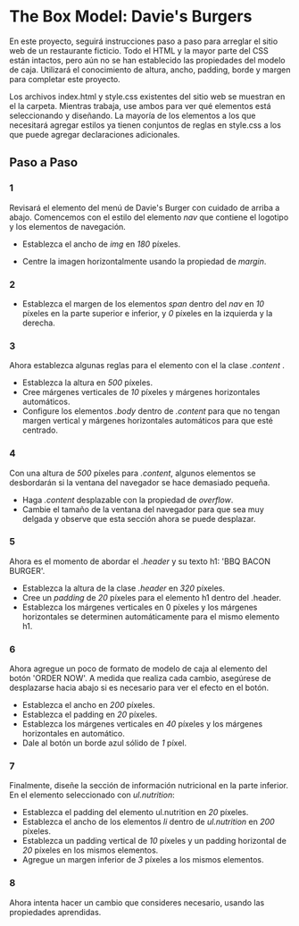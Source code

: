 # The Box Model: Davie's Burgers

En este proyecto, seguirá instrucciones paso a paso para arreglar el sitio web de un restaurante ficticio. Todo el HTML y la mayor parte del CSS están intactos, pero aún no se han establecido las propiedades del modelo de caja. Utilizará el conocimiento de altura, ancho, padding, borde y margen para completar este proyecto.

Los archivos index.html y style.css existentes del sitio web se muestran en el la carpeta. Mientras trabaja, use ambos para ver qué elementos está seleccionando y diseñando. La mayoría de los elementos a los que necesitará agregar estilos ya tienen conjuntos de reglas en style.css a los que puede agregar declaraciones adicionales.

## Paso a Paso

### 1

Revisará el elemento del menú de Davie's Burger con cuidado de arriba a abajo. Comencemos con el estilo del elemento *nav* que contiene el logotipo y los elementos de navegación.

- Establezca el ancho de *img* en *180* píxeles.

- Centre la imagen horizontalmente usando la propiedad de *margin*.

### 2

- Establezca el margen de los elementos *span* dentro del *nav* en *10* píxeles en la parte superior e inferior, y *0* píxeles en la izquierda y la derecha.

### 3

Ahora establezca algunas reglas para el elemento con el la clase *.content* .

- Establezca la altura en *500* píxeles.
- Cree márgenes verticales de *10* píxeles y márgenes horizontales automáticos.
- Configure los elementos *.body* dentro de *.content* para que no tengan margen vertical y márgenes horizontales automáticos para que esté centrado.

### 4

Con una altura de *500* píxeles para *.content*, algunos elementos se desbordarán si la ventana del navegador se hace demasiado pequeña.

- Haga *.content* desplazable con la propiedad de *overflow*.
- Cambie el tamaño de la ventana del navegador para que sea muy delgada y observe que esta sección ahora se puede desplazar.

### 5

Ahora es el momento de abordar el *.header* y su texto h1: 'BBQ BACON BURGER'.

- Establezca la altura de la clase *.header* en *320* píxeles.
- Cree un *padding* de *20* píxeles para el elemento h1 dentro del .header.
- Establezca los márgenes verticales en 0 píxeles y los márgenes horizontales se determinen automáticamente para el mismo elemento h1.

### 6

Ahora agregue un poco de formato de modelo de caja al elemento del botón 'ORDER NOW'. A medida que realiza cada cambio, asegúrese de desplazarse hacia abajo si es necesario para ver el efecto en el botón.

- Establezca el ancho en *200* píxeles.
- Establezca el padding en *20* píxeles.
- Establezca los márgenes verticales en *40* píxeles y los márgenes horizontales en automático.
- Dale al botón un borde azul sólido de *1* píxel.

### 7

Finalmente, diseñe la sección de información nutricional en la parte inferior. En el elemento seleccionado con *ul.nutrition*:

- Establezca el padding del elemento ul.nutrition en *20* píxeles.
- Establezca el ancho de los elementos *li* dentro de *ul.nutrition* en *200* píxeles.
- Establezca un padding vertical de *10* píxeles y un padding horizontal de *20* píxeles en los mismos elementos.
- Agregue un margen inferior de *3* píxeles a los mismos elementos.

### 8

Ahora intenta hacer un cambio que consideres necesario, usando las propiedades aprendidas.